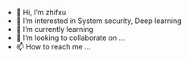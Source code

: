 - 👋 Hi, I’m zhifxu
- 👀 I’m interested in System security, Deep learning
- 🌱 I’m currently learning 
- 💞️ I’m looking to collaborate on ...
- 📫 How to reach me ...

<!---
zhifxu/zhifxu is a ✨ special ✨ repository because its `README.md` (this file) appears on your GitHub profile.
You can click the Preview link to take a look at your changes.
--->
